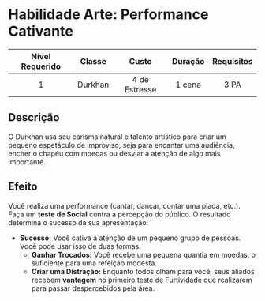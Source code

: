 # Habilidade Arte: Performance Cativante

| Nível Requerido | Classe | Custo | Duração | Requisitos |
| :---: | :---: | :---: | :---: | :---: |
| 1 | Durkhan | 4 de Estresse | 1 cena | 3 PA |

## Descrição
O Durkhan usa seu carisma natural e talento artístico para criar um pequeno espetáculo de improviso, seja para encantar uma audiência, encher o chapéu com moedas ou desviar a atenção de algo mais importante.

## Efeito
Você realiza uma performance (cantar, dançar, contar uma piada, etc.). Faça um **teste de Social** contra a percepção do público. O resultado determina o sucesso da sua apresentação:

* **Sucesso:** Você cativa a atenção de um pequeno grupo de pessoas. Você pode usar isso de duas formas:
    * **Ganhar Trocados:** Você recebe uma pequena quantia em moedas, o suficiente para uma refeição modesta.
    * **Criar uma Distração:** Enquanto todos olham para você, seus aliados recebem **vantagem** no primeiro teste de Furtividade que realizarem para passar despercebidos pela área.